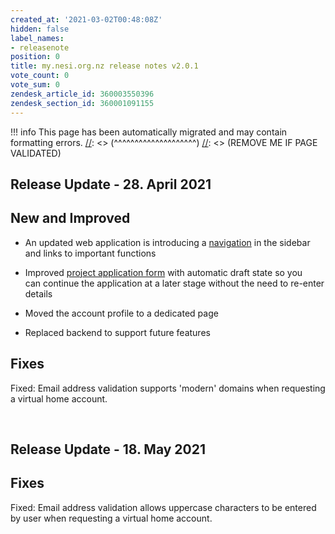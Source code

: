 ```yaml
---
created_at: '2021-03-02T00:48:08Z'
hidden: false
label_names:
- releasenote
position: 0
title: my.nesi.org.nz release notes v2.0.1
vote_count: 0
vote_sum: 0
zendesk_article_id: 360003550396
zendesk_section_id: 360001091155
---
```



[//]: <> (REMOVE ME IF PAGE VALIDATED)
[//]: <> (vvvvvvvvvvvvvvvvvvvv)
!!! info
    This page has been automatically migrated and may contain formatting errors.
[//]: <> (^^^^^^^^^^^^^^^^^^^^)
[//]: <> (REMOVE ME IF PAGE VALIDATED)
<h2 id="ReleaseNotes-ReleaseUpdate-11.July2019">Release Update - 28. April 2021</h2>
<h2 id="ReleaseNotes-NewandImproved">New and Improved</h2>
<ul>
<li>
<p>An updated<span> web application is introducing a <a href="https://support.nesi.org.nz/hc/en-gb/articles/360003592875" target="_blank" rel="noopener">navigation</a> in the sidebar and links to important functions</span></p>
</li>
<li>
<p><span>Improved <a href="https://support.nesi.org.nz/hc/en-gb/articles/360003648716" target="_blank" rel="noopener">project application form</a> with automatic draft state so you can </span>continue the application at a later stage without the need to re-enter details</p>
</li>
<li>
<p><span>Moved the account profile to a dedicated page</span></p>
</li>
<li><span>Replaced backend to support future features</span></li>
</ul>
<h2 id="ReleaseNotes-Fixes"><span>Fixes</span></h2>
<p><span>Fixed: Email address validation supports 'modern' domains when requesting a virtual home account.</span></p>
<p> </p>
<h2 id="ReleaseNotes-ReleaseUpdate-11.July2019">Release Update - 18. May 2021</h2>
<h2 id="ReleaseNotes-Fixes"><span>Fixes</span></h2>
<p><span>Fixed: Email address validation allows uppercase characters to be entered by user when requesting a virtual home account.</span></p>